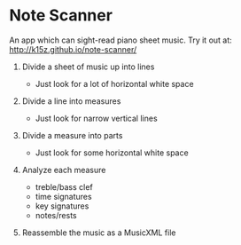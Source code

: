 # Note Scanner
An app which can sight-read piano sheet music. Try it out at: http://k15z.github.io/note-scanner/

1. Divide a sheet of music up into lines
    - Just look for a lot of horizontal white space

3. Divide a line into measures
    - Just look for narrow vertical lines

2. Divide a measure into parts
    - Just look for some horizontal white space

4. Analyze each measure
    - treble/bass clef
    - time signatures
    - key signatures
    - notes/rests

5. Reassemble the music as a MusicXML file

